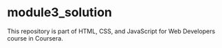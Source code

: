 # module3_solution

This repository is part of HTML, CSS, and JavaScript for Web Developers course in Coursera.
